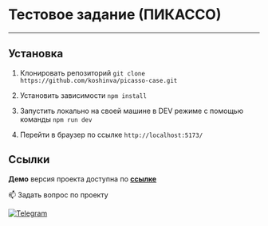 # Тестовое задание (ПИКАССО)

---

## Установка

1. Клонировать репозиторий
`git clone https://github.com/koshinva/picasso-case.git`

2. Установить зависимости
`npm install`

3. Запустить локально на своей машине в DEV режиме с помощью команды
`npm run dev`

4. Перейти в браузер по ссылке  `http://localhost:5173/` 

## Ссылки

**Демо** версия проекта доступна по **[ссылке](https://koshinva.github.io/picasso-case/ 'https://koshinva.github.io/picasso-case/')**

📫 Задать вопрос по проекту 

<a href="https://t.me/imp_0593" target="_blank" rel="noreferrer"> <img src="https://img.shields.io/badge/Telegram-blue?style=for-the-badge&logo=telegram&logoColor=white" alt="Telegram"/> </a>